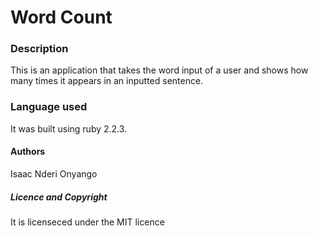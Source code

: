 # Word Count

### Description

This is an application that takes the word input of a user and shows how many times it appears in an inputted sentence.

### Language used

It was built using ruby 2.2.3.

#### Authors

Isaac Nderi Onyango

##### Licence and Copyright

It is licenseced under the MIT licence
